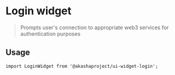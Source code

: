 # Login widget

> Prompts user's connection to appropriate web3 services for authentication purposes

## Usage

```tsx
import LoginWidget from '@akashaproject/ui-widget-login';

```
